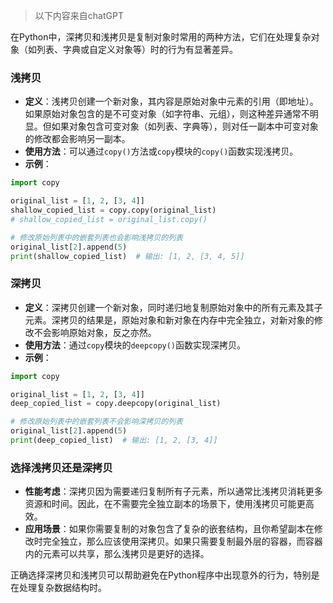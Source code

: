 > 以下内容来自chatGPT

在Python中，深拷贝和浅拷贝是复制对象时常用的两种方法，它们在处理复杂对象（如列表、字典或自定义对象等）时的行为有显著差异。

### 浅拷贝

- **定义**：浅拷贝创建一个新对象，其内容是原始对象中元素的引用（即地址）。如果原始对象包含的是不可变对象（如字符串、元组），则这种差异通常不明显。但如果对象包含可变对象（如列表、字典等），则对任一副本中可变对象的修改都会影响另一副本。
- **使用方法**：可以通过`copy()`方法或`copy`模块的`copy()`函数实现浅拷贝。
- **示例**：
```python
import copy

original_list = [1, 2, [3, 4]]
shallow_copied_list = copy.copy(original_list)
# shallow_copied_list = original_list.copy()

# 修改原始列表中的嵌套列表也会影响浅拷贝的列表
original_list[2].append(5)
print(shallow_copied_list)  # 输出: [1, 2, [3, 4, 5]]
```

### 深拷贝

- **定义**：深拷贝创建一个新对象，同时递归地复制原始对象中的所有元素及其子元素。深拷贝的结果是，原始对象和新对象在内存中完全独立，对新对象的修改不会影响原始对象，反之亦然。
- **使用方法**：通过`copy`模块的`deepcopy()`函数实现深拷贝。
- **示例**：
```python
import copy

original_list = [1, 2, [3, 4]]
deep_copied_list = copy.deepcopy(original_list)

# 修改原始列表中的嵌套列表不会影响深拷贝的列表
original_list[2].append(5)
print(deep_copied_list)  # 输出: [1, 2, [3, 4]]
```

### 选择浅拷贝还是深拷贝

- **性能考虑**：深拷贝因为需要递归复制所有子元素，所以通常比浅拷贝消耗更多资源和时间。因此，在不需要完全独立副本的场景下，使用浅拷贝可能更高效。
- **应用场景**：如果你需要复制的对象包含了复杂的嵌套结构，且你希望副本在修改时完全独立，那么应该使用深拷贝。如果只需要复制最外层的容器，而容器内的元素可以共享，那么浅拷贝是更好的选择。

正确选择深拷贝和浅拷贝可以帮助避免在Python程序中出现意外的行为，特别是在处理复杂数据结构时。